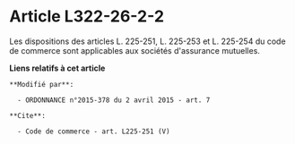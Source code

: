 # Article L322-26-2-2

Les dispositions des articles L. 225-251, L. 225-253 et L. 225-254 du code de commerce sont applicables aux sociétés
d'assurance mutuelles.

**Liens relatifs à cet article**

	**Modifié par**:

	  - ORDONNANCE n°2015-378 du 2 avril 2015 - art. 7

	**Cite**:

	  - Code de commerce - art. L225-251 (V)
